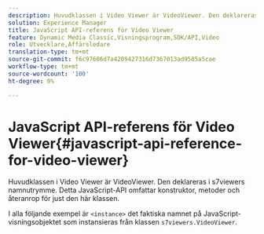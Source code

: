 ```yaml
---
description: Huvudklassen i Video Viewer är VideoViewer. Den deklareras i s7viewers namnutrymme. Detta JavaScript-API omfattar konstruktor, metoder och återanrop för just den här klassen.
solution: Experience Manager
title: JavaScript API-referens för Video Viewer
feature: Dynamic Media Classic,Visningsprogram,SDK/API,Video
role: Utvecklare,Affärsledare
translation-type: tm+mt
source-git-commit: f6c97606d7a4209427316d7367013ad9585a5cae
workflow-type: tm+mt
source-wordcount: '100'
ht-degree: 0%

---
```



# JavaScript API-referens för Video Viewer{#javascript-api-reference-for-video-viewer}

Huvudklassen i Video Viewer är VideoViewer. Den deklareras i s7viewers namnutrymme. Detta JavaScript-API omfattar konstruktor, metoder och återanrop för just den här klassen.

I alla följande exempel är `<instance>` det faktiska namnet på JavaScript-visningsobjektet som instansieras från klassen `s7viewers.VideoViewer`.
